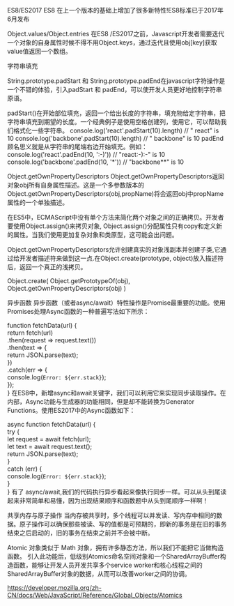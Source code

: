 ES8/ES2017
ES8 在上一个版本的基础上增加了很多新特性!ES8标准已于2017年6月发布

Object.values/Object.entries
在ES8 /ES2017之前，Javascript开发者需要迭代一个对象的自身属性时候不得不用Object.keys，通过迭代且使用obj[key]获取value值返回一个数组。

字符串填充

String.prototype.padStart 和 String.prototype.padEnd在javascript字符操作是一个不错的体验，引入padStart 和 padEnd，可以使开发人员更好地控制字符串原语。

padStart()在开始部位填充，返回一个给出长度的字符串，填充物给定字符串，把字符串填充到期望的长度。一个经典例子是使用空格创建列，使用它，可以帮助我们格式化一些字符串。
console.log('react'.padStart(10).length)         // "       react" is 10
console.log('backbone'.padStart(10).length)         // "  backbone" is 10
padEnd顾名思义就是从字符串的尾端右边开始填充。例如：
console.log('react'.padEnd(10, ':-)'))  // "react:-):-" is 10
console.log('backbone'.padEnd(10, '*')) // "backbone**" is 10

Object.getOwnPropertyDescriptors
Object.getOwnPropertyDescriptors返回对象obj所有自身属性描述。这是一个多参数版本的Object.getOwnPropertyDescriptors(obj,propName)将会返回obj中propName属性的一个单独描述。

在ES5中，ECMAScript中没有单个方法来简化两个对象之间的正确拷贝。开发者要使用Object.assign()来拷贝对象, Object.assign()分配属性只有copy和定义新的属性。当我们使用更加复杂对象和类原型，这可能会出问题。

Object.getOwnPropertyDescriptors允许创建真实的对象浅副本并创建子类,它通过给开发者描述符来做到这一点.在Object.create(prototype, object)放入描述符后，返回一个真正的浅拷贝。

Object.create(
  Object.getPrototypeOf(obj),
  Object.getOwnPropertyDescriptors(obj)
)

异步函数
异步函数（或者async/await）特性操作是Promise最重要的功能。使用Promises处理Async函数的一种普遍写法如下所示：

function fetchData(url) {  
  return fetch(url)  
    .then(request => request.text())  
    .then(text => {  
      return JSON.parse(text);  
     })  
    .catch(err => {  
      console.log(`Error: ${err.stack}`);  
    });  
}
在ES8中，新增async和await关键字，我们可以利用它来实现同步读取操作。在内部，Async功能与生成器的功能相同，但是却不能转换为Generator Functions。使用ES2017中的Async函数如下：

async function fetchData(url) {  
  try {  
   let request = await fetch(url);  
   let text = await request.text();  
   return JSON.parse(text);  
  }  
  catch (err) {  
    console.log(`Error: ${err.stack}`);  
  }  
}
有了 async/await,我们的代码执行异步看起来像执行同步一样。可以从头到尾读起来非常简单和易懂，因为出现结果顺序和函数题中从头到尾顺序一样啊！

共享内存与原子操作
当内存被共享时，多个线程可以并发读、写内存中相同的数据。原子操作可以确保那些被读、写的值都是可预期的，即新的事务是在旧的事务结束之后启动的，旧的事务在结束之前并不会被中断。

Atomic 对象类似于 Math 对象，拥有许多静态方法，所以我们不能把它当做构造函数。 引入此功能后，低级别Atomics命名空间对象和一个SharedArrayBuffer构造函数，能够让开发人员开发共享多个service worker和核心线程之间的SharedArrayBuffer对象的数据，从而可以改善worker之间的协调。

https://developer.mozilla.org/zh-CN/docs/Web/JavaScript/Reference/Global_Objects/Atomics
